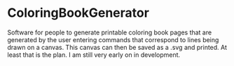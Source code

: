 # ColoringBookGenerator
Software for people to generate printable coloring book pages that are generated by the user entering commands that correspond to lines being drawn on a canvas. This canvas can then be saved as a .svg and printed. At least that is the plan. I am still very early on in development.
